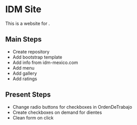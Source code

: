 # IDM Site

This is a website for .

## Main Steps

- Create repository
- Add bootstrap template
- Add info from idm-mexico.com
- Add menu
- Add gallery
- Add ratings

## Present Steps

- Change radio buttons for checkboxes in OrdenDeTrabajo
- Create checkboxes on demand for dientes
- Clean form on click
